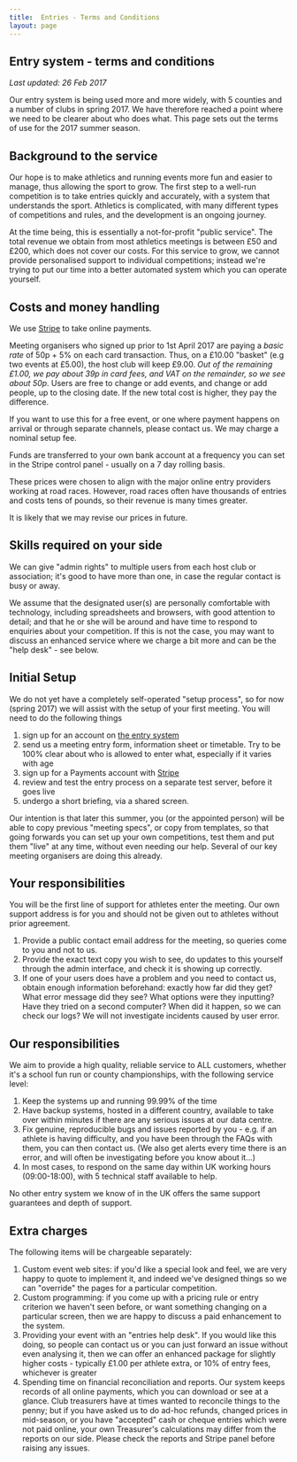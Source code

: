 ```yaml
---
title:  Entries - Terms and Conditions
layout: page
---
```


Entry system - terms and conditions
----

<em>Last updated:  26 Feb 2017</em>

Our entry system is being used more and more widely, with 5 counties and a number of clubs in spring 2017.  We have therefore reached a point where we need to be clearer about who does what. This page sets out the terms of use for the 2017 summer season.

Background to the service
-----------
Our hope is to make athletics and running events more fun and easier to manage, thus allowing the sport to grow.  The first step to a well-run competition is to take entries quickly and accurately, with a system that understands the sport.  Athletics is complicated, with many different types of competitions and rules, and the development is an ongoing journey.

At the time being, this is essentially a not-for-profit "public service".  The total revenue we obtain from most athletics meetings is between £50 and £200, which does not cover our costs.  For this service to grow, we cannot provide personalised support to individual competitions; instead we're trying to put our time into a better automated system which you can operate yourself.  

Costs and money handling
-----
We use <a href="https://stripe.com/about">Stripe</a> to take online payments.

Meeting organisers who signed up prior to 1st April 2017 are paying a _basic rate_ of 50p + 5% on each card transaction.  Thus, on a £10.00 "basket" (e.g two events at £5.00), the host club will keep £9.00.   <i>Out of the remaining £1.00, we pay about 39p in card fees, and VAT on the remainder, so we see about 50p</i>. 
Users are free to change or add events, and change or add people, up to the closing date.  If the new total cost is higher, they pay the difference.

If you want to use this for a free event, or one where payment happens on arrival or through separate channels, please contact us.  We may charge a nominal setup fee.

Funds are transferred to your own bank account at a frequency you can set in the Stripe control panel - usually on a 7 day rolling basis.

These prices were chosen to align with the major online entry providers working at road races.  However, road races often have thousands of entries and costs tens of pounds, so their revenue is many times greater.   

It is likely that we may revise our prices in future.

Skills required on your side
-----

We can give "admin rights" to multiple users from each host club or association; it's good to have more than one, in case the regular contact is busy or away.

We assume that the designated user(s) are personally comfortable with technology, including spreadsheets and browsers, with good attention to detail; and that he or she will be around and have time to respond to enquiries about your competition.   If this is not the case, you may want to discuss an enhanced service where we charge a bit more and can be the "help desk" - see below.

Initial Setup
-------
We do not yet have a completely self-operated "setup process", so for now (spring 2017) we will assist with the setup of your first meeting.  You will need to do the following things
 1. sign up for an account on <a href="http://entries.opentrack.run/">the entry system</a>
 1. send us a meeting entry form, information sheet or timetable. Try to be 100% clear about who is allowed to enter what, especially if it varies with age
 1. sign up for a Payments account with  <a href="https://stripe.com/">Stripe</a>
 1. review and test the entry process on a separate test server, before it goes live
 1. undergo a short briefing, via a shared screen.


Our intention is that later this summer, you (or the appointed person) will be able to copy previous "meeting specs", or copy from templates, so that going forwards you can set up your own competitions, test them and put them "live" at any time, without even needing our help.  Several of our key meeting organisers are doing this already.


Your responsibilities
---------------

You will be the first line of support for athletes enter the meeting.  Our own support address is for you and should not be given out to athletes without prior agreement.

 1. Provide a public contact email address for the meeting, so queries come to you and not to us.
 2. Provide the exact text copy you wish to see, do updates to this yourself through the admin interface, and check it is showing up correctly.
 1. If one of your users does have a problem and you need to contact us, obtain enough information beforehand:  exactly how far did they get?  What error message did they see?  What options were they inputting?  Have they tried on a second computer?  When did it happen, so we can check our logs?  We will not investigate incidents caused by user error.



Our responsibilities
--------------
We aim to provide a high quality, reliable service to ALL customers, whether it's a school fun run or county championships, with the following service level:

 1. Keep the systems up and running 99.99% of the time
 2. Have backup systems, hosted in a different country, available to take over within minutes if there are any serious issues at our data centre.
 1. Fix genuine, reproducible bugs and issues reported by you - e.g. if an athlete is having difficulty, and you have been through the FAQs with them, you can then contact us.  (We also get alerts every time there is an error, and will often be investigating before you know about it...)  
 2. In most cases, to respond on the same day within UK working hours (09:00-18:00), with 5 technical staff available to help.  

No other entry system we know of in the UK offers the same support guarantees and depth of support.


Extra charges
--------------
The following items will be chargeable separately:

 1. Custom event web sites:  if you'd like a special look and feel, we are very happy to quote to implement it, and indeed we've designed things so we can "override" the pages for a particular competition.  
 2. Custom programming:  if you come up with a pricing rule or entry criterion we haven't seen before, or want something changing on a particular screen, then we are happy to discuss a paid enhancement to the system.  
 3. Providing your event with an "entries help desk".   If you would like this doing, so people can contact us or you can just forward an issue without even analysing it, then we can offer an enhanced package for slightly higher costs - typically £1.00 per athlete extra, or 10% of entry fees, whichever is greater
 4. Spending time on financial reconciliation and reports.  Our system keeps records of all online payments, which you can download or see at a glance.  Club treasurers have at times wanted to reconcile things to the penny; but if you have asked us to do ad-hoc refunds, changed prices in mid-season, or you have "accepted" cash or cheque entries which were not paid online, your own Treasurer's calculations may differ from the reports on our side.  Please check the reports and Stripe panel before raising any issues.



